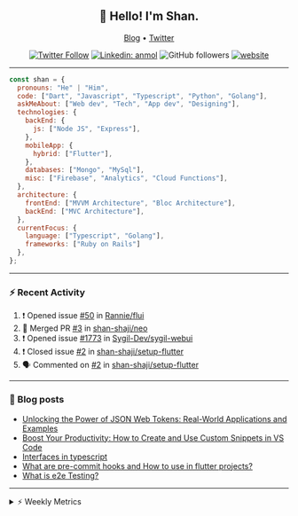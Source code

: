 <h2 align="center">👋 Hello! I'm Shan.</h2>
<p align="center">
  <a href="https://medium.com/feed/@shan-shaji">Blog</a> •
  <a href="https://twitter.com/intent/follow?screen_name=shan__shaji">Twitter</a>
</p>

<p align="center"><a href="https://twitter.com/intent/follow?screen_name=shan__shaji"><img src="https://img.shields.io/twitter/follow/shan__shaji?style=flat" alt="Twitter Follow"></a>
<a href="https://www.linkedin.com/in/shan-shaji/"><img src="https://img.shields.io/badge/shan-shaji?style=flat-square&amp;logo=Linkedin&amp;logoColor=white&amp;link=https://www.linkedin.com/in/shan-shaji/" alt="Linkedin: anmol"></a>
<img src="https://img.shields.io/github/followers/shan-shaji?label=Follow&amp;style=social" alt="GitHub followers">
<a href="http://shan-shaji.github.io/"><img src="https://img.shields.io/badge/Website-46a2f1.svg?&amp;style=flat-square&amp;logo=Google-Chrome&amp;logoColor=white&amp;link=http://shan-shaji.github.io/" alt="website"></a></p>

<hr>

```javascript
const shan = {
  pronouns: "He" | "Him",
  code: ["Dart", "Javascript", "Typescript", "Python", "Golang"],
  askMeAbout: ["Web dev", "Tech", "App dev", "Designing"],
  technologies: {
    backEnd: {
      js: ["Node JS", "Express"],
    },
    mobileApp: {
      hybrid: ["Flutter"],
    },
    databases: ["Mongo", "MySql"],
    misc: ["Firebase", "Analytics", "Cloud Functions"],
  },
  architecture: {
    frontEnd: ["MVVM Architecture", "Bloc Architecture"],
    backEnd: ["MVC Architecture"],
  },
  currentFocus: {
    language: ["Typescript", "Golang"],
    frameworks: ["Ruby on Rails"]
  },
};
```

---

### ⚡ Recent Activity

<!--START_SECTION:activity-->
1. ❗️ Opened issue [#50](https://github.com/Rannie/flui/issues/50) in [Rannie/flui](https://github.com/Rannie/flui)
2. 🎉 Merged PR [#3](https://github.com/shan-shaji/neo/pull/3) in [shan-shaji/neo](https://github.com/shan-shaji/neo)
3. ❗️ Opened issue [#1773](https://github.com/Sygil-Dev/sygil-webui/issues/1773) in [Sygil-Dev/sygil-webui](https://github.com/Sygil-Dev/sygil-webui)
4. ❗️ Closed issue [#2](https://github.com/shan-shaji/setup-flutter/issues/2) in [shan-shaji/setup-flutter](https://github.com/shan-shaji/setup-flutter)
5. 🗣 Commented on [#2](https://github.com/shan-shaji/setup-flutter/issues/2) in [shan-shaji/setup-flutter](https://github.com/shan-shaji/setup-flutter)
<!--END_SECTION:activity-->

---

### 📕 Blog posts

<!-- BLOG-POST-LIST:START -->
- [Unlocking the Power of JSON Web Tokens: Real-World Applications and Examples](https://dev.to/shanshaji/unlocking-the-power-of-json-web-tokens-real-world-applications-and-examples-1m30)
- [Boost Your Productivity: How to Create and Use Custom Snippets in VS Code](https://dev.to/shanshaji/boost-your-productivity-how-to-create-and-use-custom-snippets-in-vs-code-5bbo)
- [Interfaces in typescript](https://dev.to/shanshaji/interfaces-in-typescript-55f8)
- [What are pre-commit hooks and How to use in flutter projects?](https://dev.to/shanshaji/what-are-pre-commit-hooks-and-how-to-use-in-flutter-projects-4c0m)
- [What is e2e Testing?](https://dev.to/shanshaji/what-is-e2e-testing-1eg0)
<!-- BLOG-POST-LIST:END -->

<hr>
<details>
    <summary>⚡ Weekly Metrics</summary>
    <p>
    
<!--START_SECTION:waka-->
![Code Time](http://img.shields.io/badge/Code%20Time-2%2C010%20hrs%2033%20mins-blue)

![Profile Views](http://img.shields.io/badge/Profile%20Views-71-blue)

**🐱 My GitHub Data** 

> 📦 ? Used in GitHub's Storage 
 > 
> 🏆 278 Contributions in the Year 2023
 > 
> 💼 Opted to Hire
 > 
> 📜 132 Public Repositories 
 > 
> 🔑 0 Private Repositories 
 > 
**I'm a Night 🦉** 

```text
🌞 Morning                4056 commits        ███░░░░░░░░░░░░░░░░░░░░░░   10.83 % 
🌆 Daytime                10028 commits       ███████░░░░░░░░░░░░░░░░░░   26.78 % 
🌃 Evening                17474 commits       ████████████░░░░░░░░░░░░░   46.66 % 
🌙 Night                  5889 commits        ████░░░░░░░░░░░░░░░░░░░░░   15.73 % 
```
📅 **I'm Most Productive on Thursday** 

```text
Monday                   5240 commits        ███░░░░░░░░░░░░░░░░░░░░░░   13.99 % 
Tuesday                  5911 commits        ████░░░░░░░░░░░░░░░░░░░░░   15.78 % 
Wednesday                4699 commits        ███░░░░░░░░░░░░░░░░░░░░░░   12.55 % 
Thursday                 8082 commits        █████░░░░░░░░░░░░░░░░░░░░   21.58 % 
Friday                   6366 commits        ████░░░░░░░░░░░░░░░░░░░░░   17.00 % 
Saturday                 3506 commits        ██░░░░░░░░░░░░░░░░░░░░░░░   09.36 % 
Sunday                   3643 commits        ██░░░░░░░░░░░░░░░░░░░░░░░   09.73 % 
```


📊 **This Week I Spent My Time On** 

```text
🕑︎ Time Zone: Asia/Kolkata

💬 Programming Languages: 
Dart                     7 hrs 51 mins       ███████████░░░░░░░░░░░░░░   45.70 % 
TypeScript               3 hrs 16 mins       █████░░░░░░░░░░░░░░░░░░░░   19.05 % 
YAML                     1 hr 18 mins        ██░░░░░░░░░░░░░░░░░░░░░░░   07.61 % 
ERB                      1 hr 3 mins         ██░░░░░░░░░░░░░░░░░░░░░░░   06.20 % 
Bash                     56 mins             █░░░░░░░░░░░░░░░░░░░░░░░░   05.45 % 

🔥 Editors: 
Android Studio           9 hrs 50 mins       ██████████████░░░░░░░░░░░   57.28 % 
VS Code                  7 hrs 20 mins       ███████████░░░░░░░░░░░░░░   42.72 % 

🐱‍💻 Projects: 
turbo-flutter            8 hrs 25 mins       ████████████░░░░░░░░░░░░░   48.99 % 
shan-shaji.github.io     2 hrs 55 mins       ████░░░░░░░░░░░░░░░░░░░░░   17.02 % 
ruby-blog                1 hr 54 mins        ███░░░░░░░░░░░░░░░░░░░░░░   11.12 % 
leerob.io                1 hr 28 mins        ██░░░░░░░░░░░░░░░░░░░░░░░   08.62 % 
dial_contacts            1 hr 5 mins         ██░░░░░░░░░░░░░░░░░░░░░░░   06.40 % 

💻 Operating System: 
Mac                      16 hrs 57 mins      █████████████████████████   98.62 % 
Linux                    14 mins             ░░░░░░░░░░░░░░░░░░░░░░░░░   01.38 % 
```

**I Mostly Code in Dart** 

```text
Dart                     52 repos            ███████████░░░░░░░░░░░░░░   45.22 % 
Python                   5 repos             █░░░░░░░░░░░░░░░░░░░░░░░░   04.35 % 
Ruby                     3 repos             █░░░░░░░░░░░░░░░░░░░░░░░░   02.61 % 
Go                       3 repos             █░░░░░░░░░░░░░░░░░░░░░░░░   02.61 % 
Shell                    1 repo              ░░░░░░░░░░░░░░░░░░░░░░░░░   00.87 % 
```




 Last Updated on 30/04/2023 18:48:30 UTC
<!--END_SECTION:waka-->

</p>
 </details>
